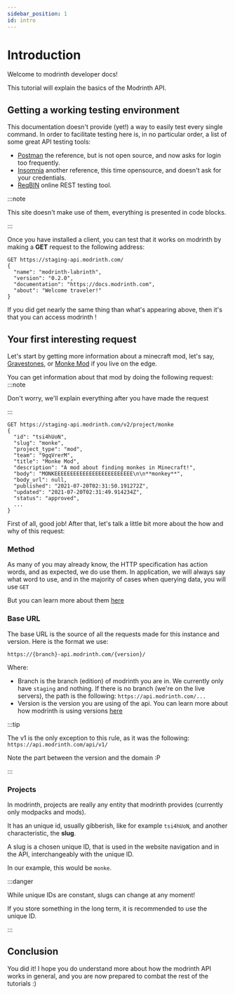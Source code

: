 ```yaml
---
sidebar_position: 1
id: intro
---
```


# Introduction

Welcome to modrinth developer docs!

This tutorial will explain the basics of the Modrinth API.

## Getting a working testing environment

This documentation doesn't provide (yet!) a way to easily test every single command.
In order to facilitate testing here is, in no particular order, a list of some great API testing tools:

- [Postman](https://www.postman.com/downloads/) the reference, but is not open source, and now asks for login too frequently.
- [Insomnia](https://insomnia.rest/) another reference, this time opensource, and doesn't ask for your credentials.
- [ReqBIN](https://reqbin.com/) online REST testing tool.

:::note

This site doesn't make use of them, everything is presented in code blocks.

:::

Once you have installed a client, you can test that it works on modrinth by making a **GET** request to the following address:

```http
GET https://staging-api.modrinth.com/
{
  "name": "modrinth-labrinth",
  "version": "0.2.0",
  "documentation": "https://docs.modrinth.com",
  "about": "Welcome traveler!"
}
```

If you did get nearly the same thing than what's appearing above, then it's that you can access modrinth !

## Your first interesting request

Let's start by getting more information about a minecraft mod, let's say, [Gravestones](https://modrinth.com/mod/gravestones), or [Monke Mod](https://staging.modrinth.com/mod/monke) if you live on the edge.

You can get information about that mod by doing the following request:
:::note

Don't worry, we'll explain everything after you have made the request

:::

```http
GET https://staging-api.modrinth.com/v2/project/monke
{
  "id": "tsi4hUoN",
  "slug": "monke",
  "project_type": "mod",
  "team": "9gqVrerM",
  "title": "Monke Mod",
  "description": "A mod about finding monkes in Minecraft!",
  "body": "MONKEEEEEEEEEEEEEEEEEEEEEEEEE\n\n**monkey**",
  "body_url": null,
  "published": "2021-07-20T02:31:50.191272Z",
  "updated": "2021-07-20T02:31:49.914234Z",
  "status": "approved",
  ...
}
```

First of all, good job!
After that, let's talk a little bit more about the how and why of this request:

### Method
As many of you may already know, the HTTP specification has action words, and as expected, we do use them.
In application, we will always say what word to use, and in the majority of cases when querying data, you will use `GET`

But you can learn more about them [here](details/methods.md)

### Base URL
The base URL is the source of all the requests made for this instance and version.
Here is the format we use:
```
https://{branch}-api.modrinth.com/{version}/
```
Where:
- Branch is the branch (edition) of modrinth you are in. We currently only have `staging` and nothing. If there is no branch (we're on the live servers), the path is the following: `https://api.modrinth.com/...`
- Version is the version you are using of the api. You can learn more about how modrinth is using versions [here](details/versioning.md)

:::tip

The v1 is the only exception to this rule, as it was the following: `https://api.modrinth.com/api/v1/`

Note the part between the version and the domain :P

:::

### Projects

In modrinth, projects are really any entity that modrinth provides (currently only modpacks and mods).

It has an unique id, usually gibberish, like for example `tsi4hUoN`, and another characteristic, the **slug**.

A slug is a chosen unique ID, that is used in the website navigation and in the API, interchangeably with the unique ID.

In our example, this would be `monke`.

:::danger

While unique IDs are constant, slugs can change at any moment!

If you store something in the long term, it is recommended to use the unique ID.

:::

## Conclusion

You did it!
I hope you do understand more about how the modrinth API works in general, and you are now prepared to combat the rest of the tutorials :)

